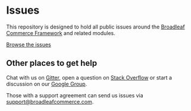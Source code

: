 # Issues

This repository is designed to hold all public issues around the [Broadleaf Commerce Framework](https://github.com/BroadleafCommerce/BroadleafCommerce) and related modules.

[Browse the issues](https://github.com/BroadleafCommerce/Issues)

## Other places to get help

Chat with us on [Gitter](https://gitter.im/BroadleafCommerce/BroadleafCommerce), open a question on [Stack Overflow](stackoverflow.com/questions/tagged/broadleaf-commerce) or start a discussion on our [Google Group](https://groups.google.com/forum/#!forum/broadleaf-commerce).

Those with a support agreement can send us issues via support@broadleafcommerce.com.
